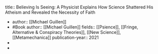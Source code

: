 title:: Believing Is Seeing: A Physicist Explains How Science Shattered His Atheism and Revealed the Necessity of Faith
- author:: [[Michael Guillen]]
- #Book
  author:: [[Michael Guillen]] 
  fields:: [[Psience]], [[Fringe, Alternative & Conspiracy Theories]], [[New Science]], [[Metamechanica]] 
  publication-year:: 2021
-
-